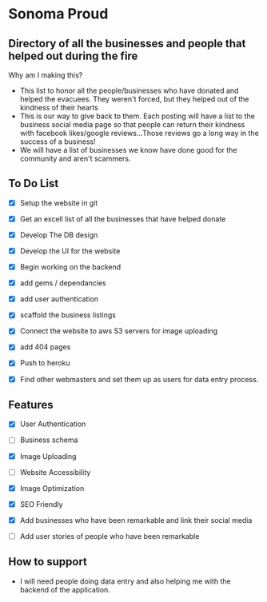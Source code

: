 # Sonoma Proud

## Directory of all the businesses and people that helped out during the fire

Why am I making this?

*   This list to honor all the people/businesses who have donated and helped the evacuees. They weren't forced, but they helped out of the kindness of their hearts
*   This is our way to give back to them. Each posting will have a list to the business social media page so that people can return their kindness with facebook likes/google reviews...Those reviews go a long way in the success of a business!
*   We will have a list of businesses we know have done good for the community and aren't scammers.

## To Do List

- [x] Setup the website in git  
- [x] Get an excell list of all the businesses that have helped donate  
- [x] Develop The DB design  
- [x] Develop the UI for the website  
- [x] Begin working on the backend  
- [x] add gems / dependancies  
- [x] add user authentication  
- [x] scaffold the business listings  
- [x] Connect the website to aws S3 servers for image uploading  
- [x] add 404 pages  
- [x] Push to heroku  
- [x] Find other webmasters and set them up as users for data entry process.  


## Features


- [x] User Authentication  
- [ ] Business schema  
- [x] Image Uploading  
- [ ] Website Accessibility  
- [x] Image Optimization  
- [x] SEO Friendly  
- [x] Add businesses who have been remarkable and link their social media  
- [ ] Add user stories of people who have been remarkable  


## How to support

*   I will need people doing data entry and also helping me with the backend of the application.